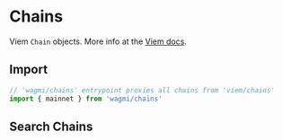 <script setup>
import SearchChains from '../../components/SearchChains.vue'
</script>

# Chains

Viem `Chain` objects. More info at the [Viem docs](https://viem.sh/docs/clients/chains.html).

## Import

```ts
// 'wagmi/chains' entrypoint proxies all chains from 'viem/chains'
import { mainnet } from 'wagmi/chains'
```

## Search Chains

<SearchChains />

<!--@include: @shared/create-chain.md-->
